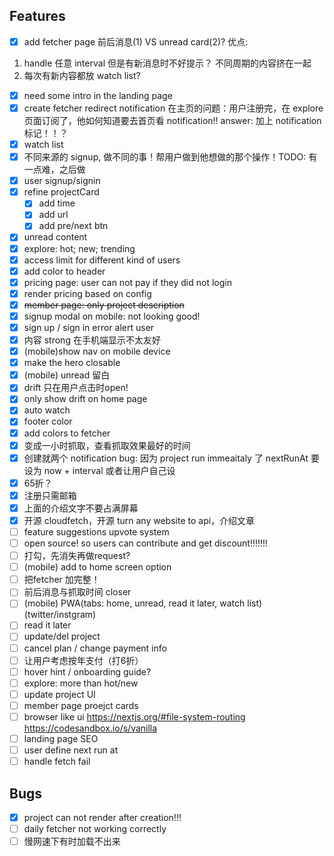 ## Features

- [x] add fetcher page
前后消息(1) VS unread card(2)?
优点:
1. handle 任意 interval
但是有新消息时不好提示？
不同周期的内容挤在一起
2. 每次有新内容都放 watch list?
- [x] need some intro in the landing page
- [x] create fetcher redirect
notification 在主页的问题：用户注册完，在 explore 页面订阅了，他如何知道要去首页看 notification!!
    answer: 加上 notification 标记！！？
- [x] watch list
- [x] 不同来源的 signup, 做不同的事！帮用户做到他想做的那个操作！TODO: 有一点难，之后做
- [x] user signup/signin
- [x] refine projectCard
  - [x] add time
  - [x] add url
  - [x] add pre/next btn
- [x] unread content
- [x] explore: hot; new; trending
- [x] access limit for different kind of users
- [x] add color to header
- [x] pricing page: user can not pay if they did not login
- [x] render pricing based on config
- [x] ~~member page: only project description~~
- [x] signup modal on mobile: not looking good!
- [x] sign up / sign in error alert user
- [x] 内容 strong 在手机端显示不太友好
- [x] (mobile)show nav on mobile device
- [x] make the hero closable
- [x] (mobile) unread 留白
- [x] drift 只在用户点击时open!
- [x] only show drift on home page
- [x] auto watch
- [x] footer color
- [x] add colors to fetcher
- [x] 变成一小时抓取，查看抓取效果最好的时间
- [x] 创建就两个 notification bug: 因为 project run immeaitaly 了 nextRunAt 要设为 now + interval 或者让用户自己设
- [x] 65折？
- [x] 注册只需邮箱
- [x] 上面的介绍文字不要占满屏幕
- [x] 开源 cloudfetch，开源 turn any website to api，介绍文章
- [ ] feature suggestions upvote system
- [ ] open source! so users can contribute and get discount!!!!!!!
- [ ] 打勾，先消失再做request?
- [ ] (mobile) add to home screen option
- [ ] 把fetcher 加完整！
- [ ] 前后消息与抓取时间 closer
- [ ] (mobile) PWA(tabs: home, unread, read it later, watch list) (twitter/instgram)
- [ ] read it later
- [ ] update/del project
- [ ] cancel plan / change payment info
- [ ] 让用户考虑按年支付（打6折）
- [ ] hover hint / onboarding guide?
- [ ] explore: more than hot/new
- [ ] update project UI
- [ ] member page proejct cards
- [ ] browser like ui https://nextjs.org/#file-system-routing  https://codesandbox.io/s/vanilla
- [ ] landing page SEO
- [ ] user define next run at
- [ ] handle fetch fail

## Bugs

- [x] project can not render after creation!!!
- [ ] daily fetcher not working correctly
- [ ] 慢网速下有时加载不出来